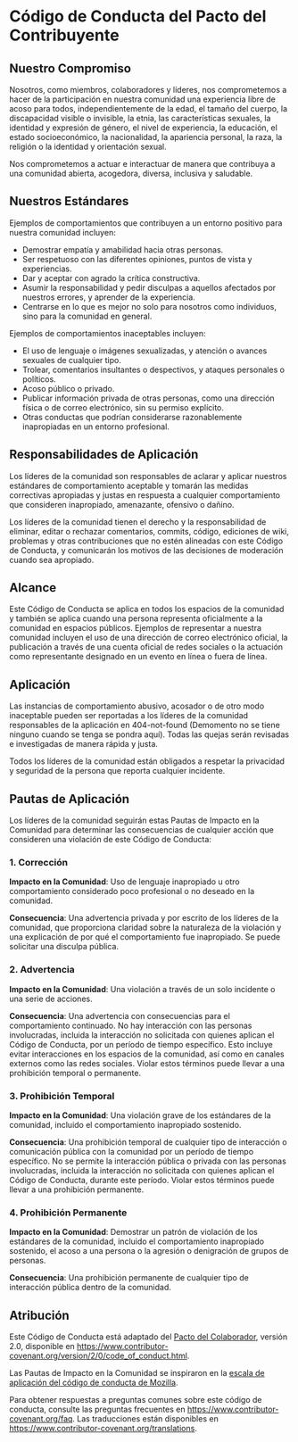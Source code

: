 # Código de Conducta del Pacto del Contribuyente

## Nuestro Compromiso

Nosotros, como miembros, colaboradores y líderes, nos comprometemos a hacer de la participación en nuestra comunidad una experiencia libre de acoso para todos, independientemente de la edad, el tamaño del cuerpo, la discapacidad visible o invisible, la etnia, las características sexuales, la identidad y expresión de género, el nivel de experiencia, la educación, el estado socioeconómico, la nacionalidad, la apariencia personal, la raza, la religión o la identidad y orientación sexual.

Nos comprometemos a actuar e interactuar de manera que contribuya a una comunidad abierta, acogedora, diversa, inclusiva y saludable.

## Nuestros Estándares

Ejemplos de comportamientos que contribuyen a un entorno positivo para nuestra comunidad incluyen:

* Demostrar empatía y amabilidad hacia otras personas.
* Ser respetuoso con las diferentes opiniones, puntos de vista y experiencias.
* Dar y aceptar con agrado la crítica constructiva.
* Asumir la responsabilidad y pedir disculpas a aquellos afectados por nuestros errores, y aprender de la experiencia.
* Centrarse en lo que es mejor no solo para nosotros como individuos, sino para la comunidad en general.

Ejemplos de comportamientos inaceptables incluyen:

* El uso de lenguaje o imágenes sexualizadas, y atención o avances sexuales de cualquier tipo.
* Trolear, comentarios insultantes o despectivos, y ataques personales o políticos.
* Acoso público o privado.
* Publicar información privada de otras personas, como una dirección física o de correo electrónico, sin su permiso explícito.
* Otras conductas que podrían considerarse razonablemente inapropiadas en un entorno profesional.

## Responsabilidades de Aplicación

Los líderes de la comunidad son responsables de aclarar y aplicar nuestros estándares de comportamiento aceptable y tomarán las medidas correctivas apropiadas y justas en respuesta a cualquier comportamiento que consideren inapropiado, amenazante, ofensivo o dañino.

Los líderes de la comunidad tienen el derecho y la responsabilidad de eliminar, editar o rechazar comentarios, commits, código, ediciones de wiki, problemas y otras contribuciones que no estén alineadas con este Código de Conducta, y comunicarán los motivos de las decisiones de moderación cuando sea apropiado.

## Alcance

Este Código de Conducta se aplica en todos los espacios de la comunidad y también se aplica cuando una persona representa oficialmente a la comunidad en espacios públicos. Ejemplos de representar a nuestra comunidad incluyen el uso de una dirección de correo electrónico oficial, la publicación a través de una cuenta oficial de redes sociales o la actuación como representante designado en un evento en línea o fuera de línea.

## Aplicación

Las instancias de comportamiento abusivo, acosador o de otro modo inaceptable pueden ser reportadas a los líderes de la comunidad responsables de la aplicación en 404-not-found (Demomento no se tiene ninguno cuando se tenga se pondra aquí). Todas las quejas serán revisadas e investigadas de manera rápida y justa.

Todos los líderes de la comunidad están obligados a respetar la privacidad y seguridad de la persona que reporta cualquier incidente.

## Pautas de Aplicación

Los líderes de la comunidad seguirán estas Pautas de Impacto en la Comunidad para determinar las consecuencias de cualquier acción que consideren una violación de este Código de Conducta:

### 1. Corrección

**Impacto en la Comunidad**: Uso de lenguaje inapropiado u otro comportamiento considerado poco profesional o no deseado en la comunidad.

**Consecuencia**: Una advertencia privada y por escrito de los líderes de la comunidad, que proporciona claridad sobre la naturaleza de la violación y una explicación de por qué el comportamiento fue inapropiado. Se puede solicitar una disculpa pública.

### 2. Advertencia

**Impacto en la Comunidad**: Una violación a través de un solo incidente o una serie de acciones.

**Consecuencia**: Una advertencia con consecuencias para el comportamiento continuado. No hay interacción con las personas involucradas, incluida la interacción no solicitada con quienes aplican el Código de Conducta, por un período de tiempo específico. Esto incluye evitar interacciones en los espacios de la comunidad, así como en canales externos como las redes sociales. Violar estos términos puede llevar a una prohibición temporal o permanente.

### 3. Prohibición Temporal

**Impacto en la Comunidad**: Una violación grave de los estándares de la comunidad, incluido el comportamiento inapropiado sostenido.

**Consecuencia**: Una prohibición temporal de cualquier tipo de interacción o comunicación pública con la comunidad por un período de tiempo específico. No se permite la interacción pública o privada con las personas involucradas, incluida la interacción no solicitada con quienes aplican el Código de Conducta, durante este período. Violar estos términos puede llevar a una prohibición permanente.

### 4. Prohibición Permanente

**Impacto en la Comunidad**: Demostrar un patrón de violación de los estándares de la comunidad, incluido el comportamiento inapropiado sostenido, el acoso a una persona o la agresión o denigración de grupos de personas.

**Consecuencia**: Una prohibición permanente de cualquier tipo de interacción pública dentro de la comunidad.

## Atribución

Este Código de Conducta está adaptado del [Pacto del Colaborador][homepage], versión 2.0, disponible en https://www.contributor-covenant.org/version/2/0/code_of_conduct.html.

Las Pautas de Impacto en la Comunidad se inspiraron en la [escala de aplicación del código de conducta de Mozilla](https://github.com/mozilla/diversity).

[homepage]: https://www.contributor-covenant.org

Para obtener respuestas a preguntas comunes sobre este código de conducta, consulte las preguntas frecuentes en https://www.contributor-covenant.org/faq. Las traducciones están disponibles en https://www.contributor-covenant.org/translations.
